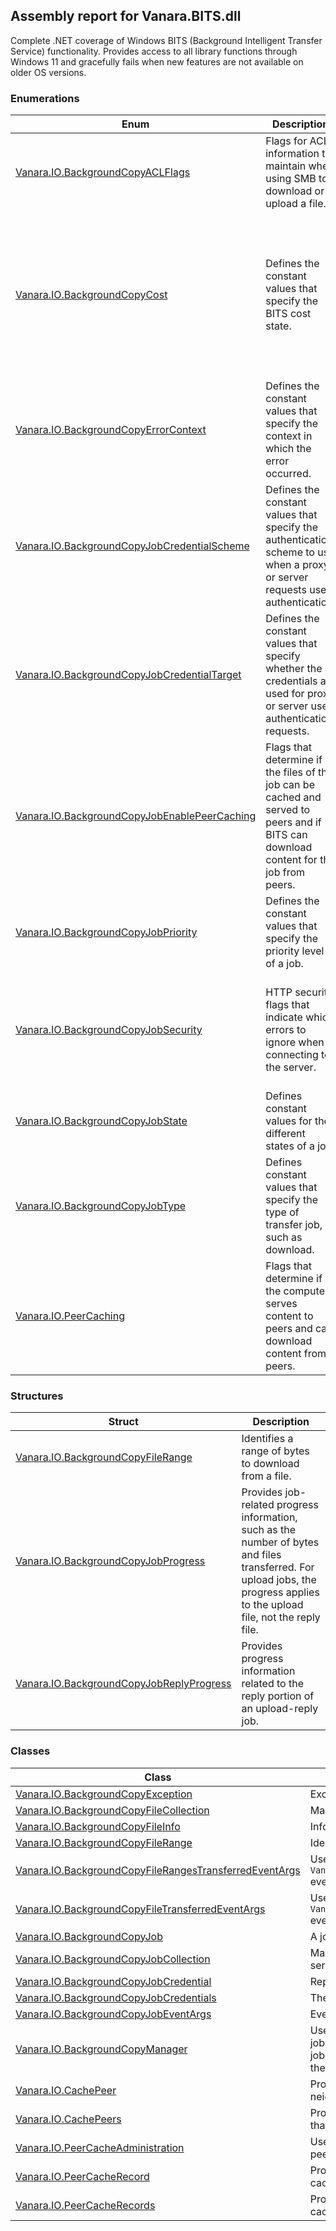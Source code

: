 ## Assembly report for Vanara.BITS.dll
Complete .NET coverage of Windows BITS (Background Intelligent Transfer Service) functionality. Provides access to all library functions through Windows 11 and gracefully fails when new features are not available on older OS versions.
### Enumerations
Enum | Description | Values
---- | ---- | ----
[Vanara.IO.BackgroundCopyACLFlags](https://github.com/dahall/Vanara/search?l=C%23&q=BackgroundCopyACLFlags) | Flags for ACL information to maintain when using SMB to download or upload a file. | None, Owner, Group, Dacl, Sacl, All
[Vanara.IO.BackgroundCopyCost](https://github.com/dahall/Vanara/search?l=C%23&q=BackgroundCopyCost) | Defines the constant values that specify the BITS cost state. | Unrestricted, CappedUsageUnknown, BelowCap, NearCap, OvercapCharged, OvercapThrottled, UsageBased, Roaming, Reserved, IgnoreCongestion, TransferUnrestricted, TransferStandard, TransferNoSurcharge, TransferNotRoaming, TransferAlways
[Vanara.IO.BackgroundCopyErrorContext](https://github.com/dahall/Vanara/search?l=C%23&q=BackgroundCopyErrorContext) | Defines the constant values that specify the context in which the error occurred. | None, Unknown, GeneralQueueManager, QueueManagerNotification, LocalFile, RemoteFile, GeneralTransport, RemoteApplication
[Vanara.IO.BackgroundCopyJobCredentialScheme](https://github.com/dahall/Vanara/search?l=C%23&q=BackgroundCopyJobCredentialScheme) | Defines the constant values that specify the authentication scheme to use when a proxy or server requests user authentication. | Basic, Digest, NTLM, Negotiate, Passport
[Vanara.IO.BackgroundCopyJobCredentialTarget](https://github.com/dahall/Vanara/search?l=C%23&q=BackgroundCopyJobCredentialTarget) | Defines the constant values that specify whether the credentials are used for proxy or server user authentication requests. | Undefined, Server, Proxy
[Vanara.IO.BackgroundCopyJobEnablePeerCaching](https://github.com/dahall/Vanara/search?l=C%23&q=BackgroundCopyJobEnablePeerCaching) | Flags that determine if the files of the job can be cached and served to peers and if BITS can download content for the job from peers. | EnableClient, EnableServer, DisableBranchCache
[Vanara.IO.BackgroundCopyJobPriority](https://github.com/dahall/Vanara/search?l=C%23&q=BackgroundCopyJobPriority) | Defines the constant values that specify the priority level of a job. | Foreground, High, Normal, Low
[Vanara.IO.BackgroundCopyJobSecurity](https://github.com/dahall/Vanara/search?l=C%23&q=BackgroundCopyJobSecurity) | HTTP security flags that indicate which errors to ignore when connecting to the server. | AllowSilentRedirect, CheckCRL, IgnoreInvalidCerts, IgnoreExpiredCerts, IgnoreUnknownCA, IgnoreWrongCertUsage, AllowReportedRedirect, DisallowRedirect, AllowHttpsToHttpRedirect
[Vanara.IO.BackgroundCopyJobState](https://github.com/dahall/Vanara/search?l=C%23&q=BackgroundCopyJobState) | Defines constant values for the different states of a job. | Queued, Connecting, Transferring, Suspended, Error, TransientError, Transferred, Acknowledged, Cancelled
[Vanara.IO.BackgroundCopyJobType](https://github.com/dahall/Vanara/search?l=C%23&q=BackgroundCopyJobType) | Defines constant values that specify the type of transfer job, such as download. | Download, Upload, UploadReply
[Vanara.IO.PeerCaching](https://github.com/dahall/Vanara/search?l=C%23&q=PeerCaching) | Flags that determine if the computer serves content to peers and can download content from peers. | EnableClient, EnableServer
### Structures
Struct | Description
---- | ----
[Vanara.IO.BackgroundCopyFileRange](https://github.com/dahall/Vanara/search?l=C%23&q=BackgroundCopyFileRange) | Identifies a range of bytes to download from a file.
[Vanara.IO.BackgroundCopyJobProgress](https://github.com/dahall/Vanara/search?l=C%23&q=BackgroundCopyJobProgress) | Provides job-related progress information, such as the number of bytes and files transferred. For upload jobs, the progress applies to the upload file, not the reply file.
[Vanara.IO.BackgroundCopyJobReplyProgress](https://github.com/dahall/Vanara/search?l=C%23&q=BackgroundCopyJobReplyProgress) | Provides progress information related to the reply portion of an upload-reply job.
### Classes
Class | Description
---- | ----
[Vanara.IO.BackgroundCopyException](https://github.com/dahall/Vanara/search?l=C%23&q=BackgroundCopyException) | Exceptions specific to BITS
[Vanara.IO.BackgroundCopyFileCollection](https://github.com/dahall/Vanara/search?l=C%23&q=BackgroundCopyFileCollection) | Manages the set of files for a background copy job.
[Vanara.IO.BackgroundCopyFileInfo](https://github.com/dahall/Vanara/search?l=C%23&q=BackgroundCopyFileInfo) | Information about a file in a background copy job.
[Vanara.IO.BackgroundCopyFileRange](https://github.com/dahall/Vanara/search?l=C%23&q=BackgroundCopyFileRange) | Identifies a range of bytes to download from a file.
[Vanara.IO.BackgroundCopyFileRangesTransferredEventArgs](https://github.com/dahall/Vanara/search?l=C%23&q=BackgroundCopyFileRangesTransferredEventArgs) | Used by `Vanara.IO.BackgroundCopyJob.FileRangesTransferred` events.
[Vanara.IO.BackgroundCopyFileTransferredEventArgs](https://github.com/dahall/Vanara/search?l=C%23&q=BackgroundCopyFileTransferredEventArgs) | Used by `Vanara.IO.BackgroundCopyJob.FileTransferred` events.
[Vanara.IO.BackgroundCopyJob](https://github.com/dahall/Vanara/search?l=C%23&q=BackgroundCopyJob) | A job in the Background Copy Service (BITS)
[Vanara.IO.BackgroundCopyJobCollection](https://github.com/dahall/Vanara/search?l=C%23&q=BackgroundCopyJobCollection) | Manages the set of jobs for the background copy service (BITS).
[Vanara.IO.BackgroundCopyJobCredential](https://github.com/dahall/Vanara/search?l=C%23&q=BackgroundCopyJobCredential) | Represents a single BITS job credential.
[Vanara.IO.BackgroundCopyJobCredentials](https://github.com/dahall/Vanara/search?l=C%23&q=BackgroundCopyJobCredentials) | The list of credentials for a job.
[Vanara.IO.BackgroundCopyJobEventArgs](https://github.com/dahall/Vanara/search?l=C%23&q=BackgroundCopyJobEventArgs) | Event argument for background copy job.
[Vanara.IO.BackgroundCopyManager](https://github.com/dahall/Vanara/search?l=C%23&q=BackgroundCopyManager) | Use the BackgroundCopyManager to create transfer jobs, retrieve an enumerator object that contains the jobs in the queue, and to retrieve individual jobs from the queue.
[Vanara.IO.CachePeer](https://github.com/dahall/Vanara/search?l=C%23&q=CachePeer) | Provides information about a peer in the neighborhood.
[Vanara.IO.CachePeers](https://github.com/dahall/Vanara/search?l=C%23&q=CachePeers) | Provides the ability to enumerate the list of peers that BITS has discovered.
[Vanara.IO.PeerCacheAdministration](https://github.com/dahall/Vanara/search?l=C%23&q=PeerCacheAdministration) | Use <c>PeerCacheAdministration</c> to manage the pool of peers from which you can download content.
[Vanara.IO.PeerCacheRecord](https://github.com/dahall/Vanara/search?l=C%23&q=PeerCacheRecord) | Provides information about a file in the BITS peer cache.
[Vanara.IO.PeerCacheRecords](https://github.com/dahall/Vanara/search?l=C%23&q=PeerCacheRecords) | Provides the ability to enumerate the records of the cache.
